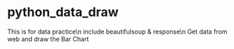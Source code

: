 # python_data_draw
This is for data practice\n
include beautifulsoup & response\n
Get data from web and draw the Bar Chart
